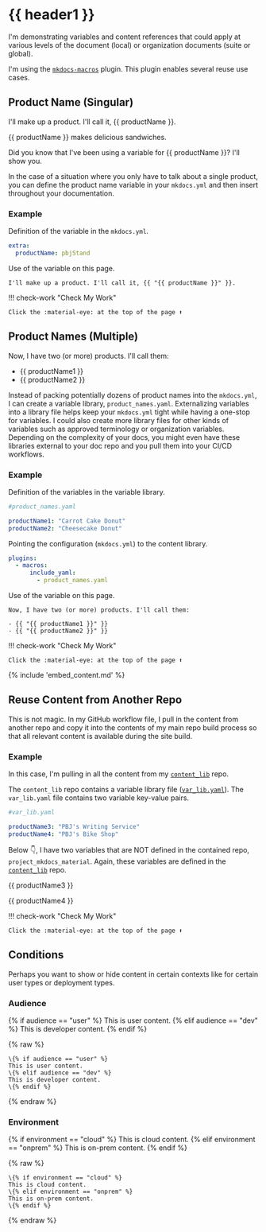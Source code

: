 # {{ header1 }}

I'm demonstrating variables and content references that could apply at various levels of the document (local) or organization documents (suite or global).

I'm using the [`mkdocs-macros`](https://mkdocs-macros-plugin.readthedocs.io/en/latest/) plugin. This plugin enables several reuse use cases.

## Product Name (Singular)

I'll make up a product. I'll call it, {{ productName }}.

{{ productName }} makes delicious sandwiches.

Did you know that I've been using a variable for {{ productName }}? I'll show you.

In the case of a situation where you only have to talk about a single product, you can define the product name variable in your `mkdocs.yml` and then insert throughout your documentation.

### Example

Definition of the variable in the `mkdocs.yml`.

```yaml
extra:
  productName: pbjStand
```

Use of the variable on this page.

```text
I'll make up a product. I'll call it, {{ "{{ productName }}" }}.
```

!!! check-work "Check My Work"

    Click the :material-eye: at the top of the page ⬆️

## Product Names (Multiple)

Now, I have two (or more) products. I'll call them:

- {{ productName1 }}
- {{ productName2 }}

Instead of packing potentially dozens of product names into the `mkdocs.yml`, I can create a variable library, `product_names.yaml`. Externalizing variables into a library file helps keep your `mkdocs.yml` tight while having a one-stop for variables. I could also create more library files for other kinds of variables such as approved terminology or organization variables. Depending on the complexity of your docs, you might even have these libraries external to your doc repo and you pull them into your CI/CD workflows.

### Example

Definition of the variables in the variable library.

```yaml
#product_names.yaml

productName1: "Carrot Cake Donut"
productName2: "Cheesecake Donut"
```

Pointing the configuration (`mkdocs.yml`) to the content library.

```yaml
plugins:
  - macros:
      include_yaml:
        - product_names.yaml
```

Use of the variable on this page.

```text
Now, I have two (or more) products. I'll call them:

- {{ "{{ productName1 }}" }}
- {{ "{{ productName2 }}" }}
```

!!! check-work "Check My Work"

    Click the :material-eye: at the top of the page ⬆️

{% include 'embed_content.md' %}

## Reuse Content from Another Repo

This is not magic. In my GitHub workflow file, I pull in the content from another repo and copy it into the contents of my main repo build process so that all relevant content is available during the site build.

### Example

In this case, I'm pulling in all the content from my [`content_lib`](https://github.com/pbj-writes/content_lib) repo.

The `content_lib` repo contains a variable library file ([`var_lib.yaml`](https://github.com/pbj-writes/content_lib/blob/main/var_lib.yaml)). The `var_lib.yaml` file contains two variable key-value pairs.

```yaml
#var_lib.yaml

productName3: "PBJ's Writing Service"
productName4: "PBJ's Bike Shop"
```

Below 👇, I have two variables that are NOT defined in the contained repo, `project_mkdocs_material`. Again, these variables are defined in the [`content_lib`](https://github.com/pbj-writes/content_lib) repo.

{{ productName3 }}

{{ productName4 }}

!!! check-work "Check My Work"

    Click the :material-eye: at the top of the page ⬆️

## Conditions

Perhaps you want to show or hide content in certain contexts like for certain user types or deployment types.

### Audience

{% if audience == "user" %}
This is user content.
{% elif audience == "dev" %}
This is developer content.
{% endif %}

{% raw %}
```jinja2
\{% if audience == "user" %}
This is user content.
\{% elif audience == "dev" %}
This is developer content.
\{% endif %}
```
{% endraw %}

### Environment

{% if environment == "cloud" %}
This is cloud content.
{% elif environment == "onprem" %}
This is on-prem content.
{% endif %}

{% raw %}
```Jinja2
\{% if environment == "cloud" %}
This is cloud content.
\{% elif environment == "onprem" %}
This is on-prem content.
\{% endif %}
```
{% endraw %}
